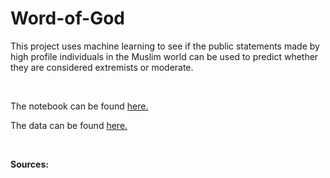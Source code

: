 # Word-of-God

This project uses machine learning to see if the public statements made by high profile individuals in the Muslim world can be used to predict whether they are considered extremists or moderate.

<br/>

The notebook can be found [here.](https://github.com/jcarterlab/Word-of-God/blob/main/Word%20of%20God.ipynb)

The data can be found [here.](https://github.com/jcarterlab/Word-of-God/tree/main/Data)

<br/>

**Sources:**
